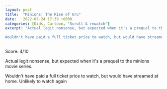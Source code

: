 ```yaml
---
layout: post
title:  "Minions: The Rise of Gru"
date:   2022-07-24 17:39 +0000
categories: [Kids, Cartoon, "Scroll & rewatch"]
excerpt: "Actual legit nonsense, but expected when it's a prequel to the minions movie series. 

Wouldn't have paid a full ticket price to watch, but would have streamed at home. Unlikely to watch again"
---
```

Score: 4/10

Actual legit nonsense, but expected when it's a prequel to the minions movie series. 

Wouldn't have paid a full ticket price to watch, but would have streamed at home. Unlikely to watch again
